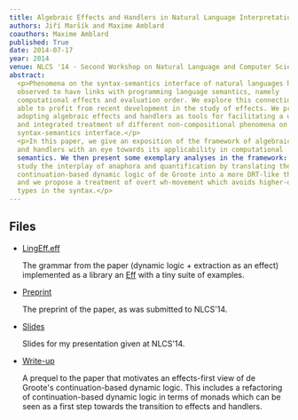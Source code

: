 ```yaml
---
title: Algebraic Effects and Handlers in Natural Language Interpretation
authors: Jiří Maršík and Maxime Amblard
coauthors: Maxime Amblard
published: True
date: 2014-07-17
year: 2014
venue: NLCS '14 - Second Workshop on Natural Language and Computer Science
abstract: 
  <p>Phenomena on the syntax-semantics interface of natural languages have been
  observed to have links with programming language semantics, namely
  computational effects and evaluation order. We explore this connection to be
  able to profit from recent development in the study of effects. We propose
  adopting algebraic effects and handlers as tools for facilitating a uniform
  and integrated treatment of different non-compositional phenomena on the
  syntax-semantics interface.</p>
  <p>In this paper, we give an exposition of the framework of algebraic effects
  and handlers with an eye towards its applicability in computational
  semantics. We then present some exemplary analyses in the framework: we
  study the interplay of anaphora and quantification by translating the
  continuation-based dynamic logic of de Groote into a more DRT-like theory
  and we propose a treatment of overt wh-movement which avoids higher-order
  types in the syntax.</p>
---
```


Files
-----

  * [LingEff.eff](LingEff.eff)

    The grammar from the paper (dynamic logic + extraction as an effect)
    implemented as a library an [Eff](http://math.andrej.com/eff/) with a tiny
    suite of examples.

  * [Preprint](paper.pdf)

    The preprint of the paper, as was submitted to NLCS'14.

  * [Slides](slides.pdf)

    Slides for my presentation given at NLCS'14.

  * [Write-up](writeup.pdf)

    A prequel to the paper that motivates an effects-first view of de Groote's
    continuation-based dynamic logic. This includes a refactoring of
    continuation-based dynamic logic in terms of monads which can be seen as
    a first step towards the transition to effects and handlers.
